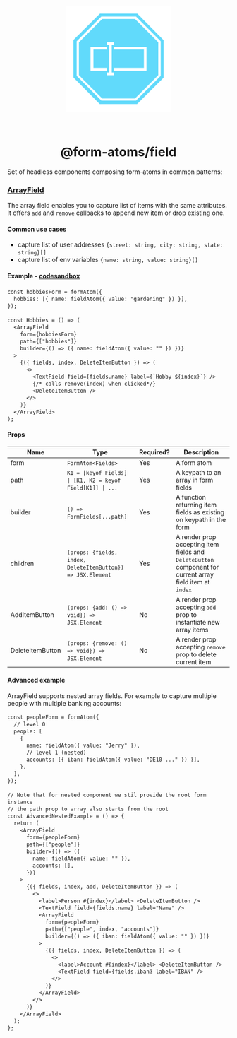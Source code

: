 <div align="center">
  <img width="240" style="margin: 32px" src="../../form-atoms-field.svg">
  <h1>@form-atoms/field</h1>
</div>

Set of headless components composing form-atoms in common patterns:

### [ArrayField](./src/array-field/)

The array field enables you to capture list of items with the same attributes.
It offers `add` and `remove` callbacks to append new item or drop existing one.

#### Common use cases

- capture list of user addresses `{street: string, city: string, state: string}[]`
- capture list of env variables `{name: string, value: string}[]`

#### Example - [codesandbox](https://codesandbox.io/s/form-atoms-field-arrayfield-example-8wdwo4?file=/src/App.tsx)

```tsx
const hobbiesForm = formAtom({
  hobbies: [{ name: fieldAtom({ value: "gardening" }) }],
});

const Hobbies = () => (
  <ArrayField
    form={hobbiesForm}
    path={["hobbies"]}
    builder={() => ({ name: fieldAtom({ value: "" }) })}
  >
    {({ fields, index, DeleteItemButton }) => (
      <>
        <TextField field={fields.name} label={`Hobby ${index}`} />
        {/* calls remove(index) when clicked*/}
        <DeleteItemButton />
      </>
    )}
  </ArrayField>
);
```

#### Props

| Name             | Type                                                        | Required? | Description                                                                                              |
| ---------------- | ----------------------------------------------------------- | --------- | -------------------------------------------------------------------------------------------------------- |
| form             | `FormAtom<Fields>`                                          | Yes       | A form atom                                                                                              |
| path             | `K1 = [keyof Fields] \| [K1, K2 = keyof Field[K1]] \| ...`  | Yes       | A keypath to an array in form fields                                                                     |
| builder          | `() => FormFields[...path]`                                 | Yes       | A function returning item fields as existing on keypath in the form                                      |
| children         | `(props: {fields, index, DeleteItemButton}) => JSX.Element` | Yes       | A render prop accepting item fields and `DeleteButton` component for current array field item at `index` |
| AddItemButton    | `(props: {add: () => void}) => JSX.Element`                 | No        | A render prop accepting `add` prop to instantiate new array items                                        |
| DeleteItemButton | `(props: {remove: () => void}) => JSX.Element`              | No        | A render prop accepting `remove` prop to delete current item                                             |

#### Advanced example

ArrayField supports nested array fields.
For example to capture multiple people with multiple banking accounts:

```tsx
const peopleForm = formAtom({
  // level 0
  people: [
    {
      name: fieldAtom({ value: "Jerry" }),
      // level 1 (nested)
      accounts: [{ iban: fieldAtom({ value: "DE10 ..." }) }],
    },
  ],
});

// Note that for nested component we stil provide the root form instance
// the path prop to array also starts from the root
const AdvancedNestedExample = () => {
  return (
    <ArrayField
      form={peopleForm}
      path={["people"]}
      builder={() => ({
        name: fieldAtom({ value: "" }),
        accounts: [],
      })}
    >
      {({ fields, index, add, DeleteItemButton }) => (
        <>
          <label>Person #{index}</label> <DeleteItemButton />
          <TextField field={fields.name} label="Name" />
          <ArrayField
            form={peopleForm}
            path={["people", index, "accounts"]}
            builder={() => ({ iban: fieldAtom({ value: "" }) })}
          >
            {({ fields, index, DeleteItemButton }) => (
              <>
                <label>Account #{index}</label> <DeleteItemButton />
                <TextField field={fields.iban} label="IBAN" />
              </>
            )}
          </ArrayField>
        </>
      )}
    </ArrayField>
  );
};
```
